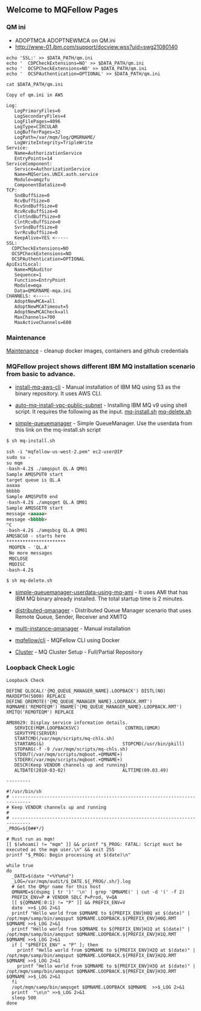 ## Welcome to MQFellow Pages

### QM ini

* ADOPTMCA ADOPTNEWMCA on QM.ini
* http://www-01.ibm.com/support/docview.wss?uid=swg21080140

```
echo 'SSL:' >> $DATA_PATH/qm.ini
echo '  CDPCheckExtensions=NO' >> $DATA_PATH/qm.ini
echo '  OCSPCheckExtensions=NO' >> $DATA_PATH/qm.ini
echo '  OCSPAuthentication=OPTIONAL' >> $DATA_PATH/qm.ini

cat $DATA_PATH/qm.ini
```

```
Copy of qm.ini in AWS

Log:
   LogPrimaryFiles=6
   LogSecondaryFiles=4
   LogFilePages=4096
   LogType=CIRCULAR
   LogBufferPages=32
   LogPath=/var/mqm/log/QMGRNAME/
   LogWriteIntegrity=TripleWrite
Service:
   Name=AuthorizationService
   EntryPoints=14
ServiceComponent:
   Service=AuthorizationService
   Name=MQSeries.UNIX.auth.service
   Module=amqzfu
   ComponentDataSize=0
TCP:
   SndBuffSize=0
   RcvBuffSize=0
   RcvSndBuffSize=0
   RcvRcvBuffSize=0
   ClntSndBuffSize=0
   ClntRcvBuffSize=0
   SvrSndBuffSize=0
   SvrRcvBuffSize=0
   KeepAlive=YES <-----
SSL:
  CDPCheckExtensions=NO
  OCSPCheckExtensions=NO
  OCSPAuthentication=OPTIONAL
ApiExitLocal:
   Name=MQAuditor
   Sequence=1
   Function=EntryPoint
   Module=mqa
   Data=QMGRNAME-mqa.ini
CHANNELS: <-----
   AdoptNewMCA=all
   AdoptNewMCATimeout=5
   AdoptNewMCACheck=all
   MaxChannels=700
   MaxActiveChannels=600
```

### Maintenance 

[Maintenance](https://mqfellow.io/maintenance) - cleanup docker images, containers and github credentials

### MQFellow project shows different IBM MQ installation scenario from basic to advance.

* [install-mq-aws-cli](https://mqfellow.io/install-mq-aws-cli) - Manual installation of IBM MQ using S3 as the binary repository. It uses AWS CLI.

* [auto-mq-install-vpc-public-subnet](https://mqfellow.io/auto-mq-install-vpc-public-subnet) - Installing IBM MQ v9 using shell script. It requires the following as the input. [mq-install.sh](https://github.com/mqfellow/auto-mq-install-vpc-public-subnet/blob/master/mq-install.sh) [mq-delete.sh](https://github.com/mqfellow/auto-mq-install-vpc-public-subnet/blob/master/mq-delete.sh) 

* [simple-queuemanager](https://github.com/mqfellow/mqfellow-docs/blob/master/simple-queuemanager-userdata.txt) - Simple QueueManager. Use the userdata from this link on the mq-install.sh script

```markdown
$ sh mq-install.sh

ssh -i "mqfellow-us-west-2.pem" ec2-user@IP
sudo su -
su mqm
-bash-4.2$ ./amqsput QL.A QM01
Sample AMQSPUT0 start
target queue is QL.A
aaaaa
bbbbb
Sample AMQSPUT0 end
-bash-4.2$ ./amqsget QL.A QM01
Sample AMQSGET0 start
message <aaaaa>
message <bbbbb>
^C
-bash-4.2$ ./amqsbcg QL.A QM01
AMQSBCG0 - starts here
**********************
 MQOPEN - 'QL.A'
 No more messages 
 MQCLOSE
 MQDISC
-bash-4.2$ 

$ sh mq-delete.sh

```

* [simple-queuemanager-userdata-using-mq-ami](https://mqfellow.io/simple-queuemanager-userdata-using-mq-ami) - It uses AMI that has IBM MQ binary already installed. The total startup time is 2 minutes.

* [distributed-qmanager](https://mqfellow.io/distributed-qmanager) - Distributed Queue Manager scenario that uses Remote Queue, Sender, Receiver and XMITQ

* [multi-instance-qmanager](https://mqfellow.io/multi-instance-qmanager) - Manual installation

* [mqfellow/cli](https://mqfellow.io/cli) - MQFellow CLI using Docker 

* [Cluster](https://mqfellow.io/cluster) - MQ Cluster Setup - Full/Partial Repository

### Loopback Check Logic

```
Loopback Check

DEFINE QLOCAL('{MQ_QUEUE_MANAGER_NAME}.LOOPBACK') DISTL(NO) MAXDEPTH(5000) REPLACE
DEFINE QREMOTE('{MQ_QUEUE_MANAGER_NAME}.LOOPBACK.RMT') RQMNAME('REMOTEQM') RNAME('{MQ_QUEUE_MANAGER_NAME}.LOOPBACK.RMT') XMITQ('REMOTEQM') REPLACE

AMQ8629: Display service information details.
   SERVICE(MQM.LOOPBACKSVC)                 CONTROL(QMGR)
   SERVTYPE(SERVER)                     
   STARTCMD(/var/mqm/scripts/mq-chls.sh)
   STARTARG(&)                             STOPCMD(/usr/bin/pkill)
   STOPARG(-f -9 /var/mqm/scripts/mq-chls.sh)
   STDOUT(/var/mqm/scripts/mqboot.+QMNAME+)
   STDERR(/var/mqm/scripts/mqboot.+QMNAME+)
   DESCR(Keep VENDOR channels up and running)
   ALTDATE(2010-03-02)                     ALTTIME(09.03.49)

---------

#!/usr/bin/sh
# -----------------------------------------------------------------------------
# Keep VENDOR channels up and running
#
# -----------------------------------------------------------------------------
_PROG=${0##*/}

# Must run as mqm!
[[ $(whoami) != "mqm" ]] && printf "$_PROG: FATAL: Script must be executed as the mqm user.\n" && exit 255
printf "$_PROG: Begin processing at $(date)\n"

while true
do
  _DATE=$(date "+%Y%m%d")
  _LOG=/var/mqm/audit/$_DATE.${_PROG/.sh/}.log
  # Get the QMgr name for this host
  QMNAME=$(dspmq | tr ')' '\n' | grep 'QMNAME(' | cut -d '(' -f 2)
  PREFIX_ENV=P # VENDOR SDLC P=Prod, V=QA
  [[ ${QMNAME:0:1} != "P" ]] && PREFIX_ENV=V
  date  >>$_LOG 2>&1
  printf "Hello world from $QMNAME to ${PREFIX_ENV}H0Q at $(date)" | /opt/mqm/samp/bin/amqsput $QMNAME.LOOPBACK.${PREFIX_ENV}H0Q.RMT $QMNAME >>$_LOG 2>&1
  printf "Hello world from $QMNAME to ${PREFIX_ENV}H1Q at $(date)" | /opt/mqm/samp/bin/amqsput $QMNAME.LOOPBACK.${PREFIX_ENV}H1Q.RMT $QMNAME >>$_LOG 2>&1
  if [ "$PREFIX_ENV" = "P" ]; then
    printf "Hello world from $QMNAME to ${PREFIX_ENV}H2Q at $(date)" | /opt/mqm/samp/bin/amqsput $QMNAME.LOOPBACK.${PREFIX_ENV}H2Q.RMT $QMNAME >>$_LOG 2>&1
    printf "Hello world from $QMNAME to ${PREFIX_ENV}H3Q at $(date)" | /opt/mqm/samp/bin/amqsput $QMNAME.LOOPBACK.${PREFIX_ENV}H3Q.RMT $QMNAME >>$_LOG 2>&1
  fi
  /opt/mqm/samp/bin/amqsget $QMNAME.LOOPBACK $QMNAME  >>$_LOG 2>&1
  printf  "\n\n" >>$_LOG 2>&1
  sleep 500
done


```

